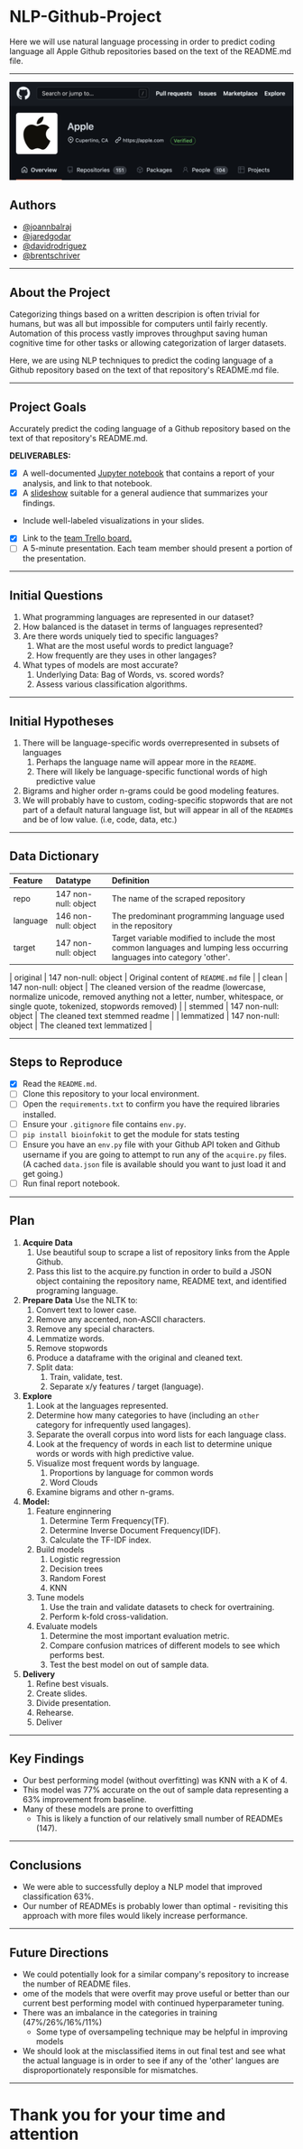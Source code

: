 # NLP-Github-Project

Here we will use natural language processing in order to predict coding language all Apple Github repositories based on the text of the README.md file.

---
![apple_github](apple_github.png)
## Authors

- [@joannbalraj](https://github.com/joann-balraj)
- [@jaredgodar](https://github.com/Jared-Godar)
- [@davidrodriguez](https://github.com/david-rodriguez-siller)
- [@brentschriver](https://github.com/brentschriver)

---

## About the Project

Categorizing things based on a written descripion is often trivial for humans, but was all but impossible for computers until fairly recently. Automation of this process vastly improves throughput saving human cognitive time for other tasks or allowing categorization of larger datasets.

Here, we are using NLP techniques to predict the coding language of a Github repository based on the text of that repository's README.md file.

---

## Project Goals

Accurately predict the coding language of a Github repository based on the text of that repository's README.md.

**DELIVERABLES:**

- [x] A well-documented [Jupyter notebook](https://github.com/NLP-Github-Project-Hopper5/NLP-Github-Project/blob/main/final_notebbok.ipynb) that contains a report of your analysis, and link to that notebook.
- [x] A [slideshow](https://docs.google.com/presentation/d/1M8jFSjrK3vIE0XS-CTOQJWhhJRG26yVwSvqaWec_C1U/edit?usp=sharing) suitable for a general audience that summarizes your findings.
- Include well-labeled visualizations in your slides.
- [x] Link to the [team Trello board.](https://trello.com/b/dChAeebt/nlp-project)
- [ ] A 5-minute presentation. Each team member should present a portion of the presentation.

---

## Initial Questions

1. What programming languages are represented in our dataset?
2. How balanced is the dataset in terms of languages represented?
3. Are there words uniquely tied to specific languages?
   1. What are the most useful words to predict language?
   2. How frequently are they uses in other langages?
4. What types of models are most accurate?
   1. Underlying Data: Bag of Words, vs. scored words?
   2. Assess various classification algorithms.

---

## Initial Hypotheses

1. There will be language-specific words overrepresented in subsets of languages
   1. Perhaps the language name will appear more in the `README`.
   2. There will likely be language-specific functional words of high predictive value
2. Bigrams and higher order n-grams could be good modeling features.
3. We will probably have to custom, coding-specific stopwords that are not part of a default natural language list, but will appear in all of the `README`s and be of low value. (i.e, code, data, etc.)

---

## Data Dictionary

| Feature                 | Datatype                         | Definition                                                 |
|:------------------------|:---------------------------------|:-----------------------------------------------------------|
| repo                    | 147 non-null: object             | The name of the scraped repository                         |
| language                | 146 non-null: object             | The predominant programming language used in the repository|
| target                  | 147 non-null: object             | Target variable modified to include the most common languages and lumping less occurring languages into category 'other'.  

| original                | 147 non-null: object             | Original content of `README.md` file         |
| clean                   | 147 non-null: object             | The cleaned version of the readme (lowercase, normalize unicode, removed anything not a letter, number, whitespace, or single quote, tokenized, stopwords removed)                       |
| stemmed                 | 147 non-null: object             | The cleaned text stemmed readme                 |
| lemmatized              | 147 non-null: object             | The cleaned text lemmatized             |


---

## Steps to Reproduce

- [x] Read the `README.md`.
- [ ] Clone this repository to your local environment.
- [ ] Open the `requirements.txt` to confirm you have the required libraries installed.
- [ ] Ensure your `.gitignore` file contains `env.py`.
- [ ] `pip install bioinfokit` to get the module for stats testing
- [ ] Ensure you have an `env.py` file with your Github API token and Github username if you are going to attempt to run any of the `acquire.py` files. (A cached `data.json` file is available should you want to just load it and get going.)
- [ ] Run final report notebook.

---

## Plan

1. **Acquire Data**
   1. Use beautiful soup to scrape a list of repository links from the Apple Github.
   2. Pass this list to the acquire.py function in order to build a JSON object containing the repository name, README text, and identified programing language.
2. **Prepare Data** Use the NLTK to:
   1. Convert text to lower case.
   2. Remove any accented, non-ASCII characters.
   3. Remove any special characters.
   4. Lemmatize words.
   5. Remove stopwords
   6. Produce a dataframe with the original and cleaned text.
   7. Split data:
      1. Train, validate, test.
      2. Separate x/y features / target (language).
3. **Explore**
   1. Look at the languages represented.
   2. Determine how many categories to have (including an `other` category for infrequently used langages).
   3. Separate the overall corpus into word lists for each language class.
   4. Look at the frequency of words in each list to determine unique words or words with high predictive value.
   5. Visualize most frequent words by language.
      1. Proportions by language for common words
      2. Word Clouds
   6. Examine bigrams and other n-grams.
4. **Model:**
   1. Feature enginnering
      1. Determine Term Frequency(TF).
      2. Determine Inverse Document Frequency(IDF).
      3. Calculate the TF-IDF index.
   2. Build models
      1. Logistic regression
      2. Decision trees
      3. Random Forest
      4. KNN
   3. Tune models
      1. Use the train and validate datasets to check for overtraining.
      2. Perform k-fold cross-validation.
   4. Evaluate models
      1. Determine the most important evaluation metric.
      2. Compare confusion matrices of different models to see which performs best.
      3. Test the best model on out of sample data.
5. **Delivery**
   1. Refine best visuals.
   2. Create slides.
   3. Divide presentation.
   4. Rehearse.
   5. Deliver

---

## Key Findings

- Our best performing model (without overfitting) was KNN with a K of 4.
- This model was 77% accurate on the out of sample data representing a 63% improvement from baseline.
- Many of these models are prone to overfitting
  - This is likely a function of our relatively small number of READMEs (147).

---

## Conclusions

- We were able to successfully deploy a NLP model that improved classification 63%.
- Our number of READMEs is probably lower than optimal - revisiting this approach with more files would likely increase performance.

---

## Future Directions

- We could potentially look for a similar company's repository to increase the number of README files.
- ome of the models that were overfit may prove useful or better than our current best performing model with continued hyperparameter tuning.
- There was an imbalance in the categories in training (47%/26%/16%/11%)
  - Some type of oversampeling technique may be helpful in improving models
- We should look at the misclassified items in out final test and see what the actual language is in order to see if any of the 'other' langues are disproportionately responsible for mismatches.

---

# Thank you for your time and attention
